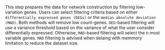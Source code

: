 This step prepares the data for network construction by filtering low-variation genes. Users can select filtering criteria based on either `differentially expressed genes (DEGs)` or the `median absolute deviation (MAD)`. Both methods will remove low count-genes. `DEG`-based filtering will use a variance threshold based on the variance of what the user consider differentially expressed. Otherwise, `MAD`-based filtering will select the n most variable genes. `MAD` filtering is advised when delaing with memmory limitation to reduce the dataset size.

